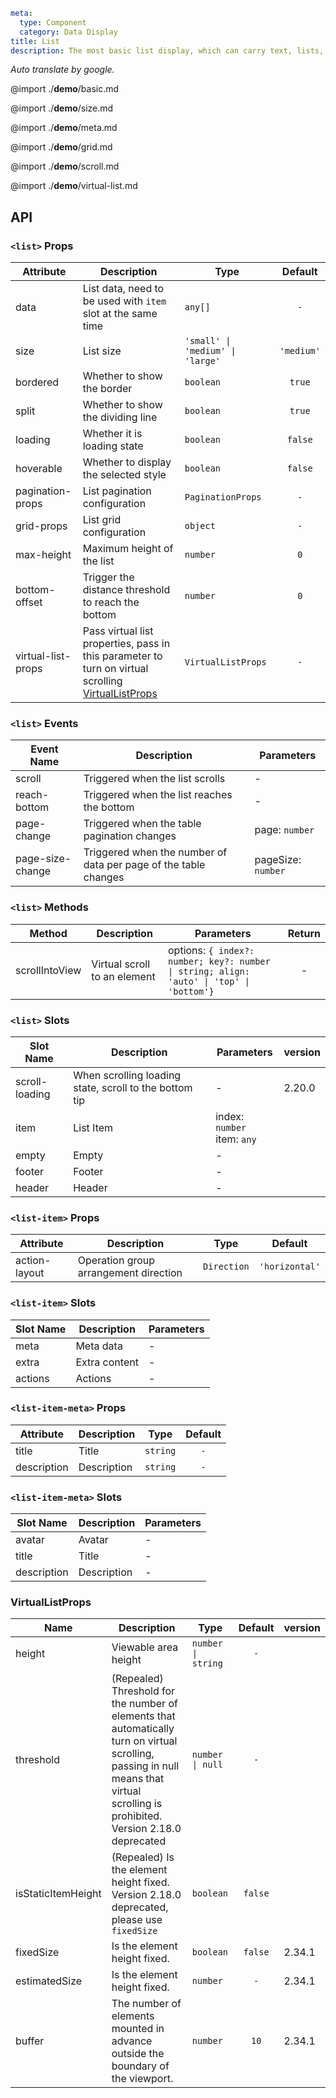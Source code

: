 ```yaml
meta:
  type: Component
  category: Data Display
title: List
description: The most basic list display, which can carry text, lists, pictures, and paragraphs, and is often used in the background data display page.
```

*Auto translate by google.*

@import ./__demo__/basic.md

@import ./__demo__/size.md

@import ./__demo__/meta.md

@import ./__demo__/grid.md

@import ./__demo__/scroll.md

@import ./__demo__/virtual-list.md

## API


### `<list>` Props

|Attribute|Description|Type|Default|
|---|---|---|:---:|
|data|List data, need to be used with `item` slot at the same time|`any[]`|`-`|
|size|List size|`'small' \| 'medium' \| 'large'`|`'medium'`|
|bordered|Whether to show the border|`boolean`|`true`|
|split|Whether to show the dividing line|`boolean`|`true`|
|loading|Whether it is loading state|`boolean`|`false`|
|hoverable|Whether to display the selected style|`boolean`|`false`|
|pagination-props|List pagination configuration|`PaginationProps`|`-`|
|grid-props|List grid configuration|`object`|`-`|
|max-height|Maximum height of the list|`number`|`0`|
|bottom-offset|Trigger the distance threshold to reach the bottom|`number`|`0`|
|virtual-list-props|Pass virtual list properties, pass in this parameter to turn on virtual scrolling [VirtualListProps](#VirtualListProps)|`VirtualListProps`|`-`|
### `<list>` Events

|Event Name|Description|Parameters|
|---|---|---|
|scroll|Triggered when the list scrolls|-|
|reach-bottom|Triggered when the list reaches the bottom|-|
|page-change|Triggered when the table pagination changes|page: `number`|
|page-size-change|Triggered when the number of data per page of the table changes|pageSize: `number`|
### `<list>` Methods

|Method|Description|Parameters|Return|
|---|---|---|:---:|
|scrollIntoView|Virtual scroll to an element|options: `{ index?: number; key?: number \| string; align: 'auto' \| 'top' \| 'bottom'}`|-|
### `<list>` Slots

|Slot Name|Description|Parameters|version|
|---|---|---|:---|
|scroll-loading|When scrolling loading state, scroll to the bottom tip|-|2.20.0|
|item|List Item|index: `number`<br>item: `any`||
|empty|Empty|-||
|footer|Footer|-||
|header|Header|-||




### `<list-item>` Props

|Attribute|Description|Type|Default|
|---|---|---|:---:|
|action-layout|Operation group arrangement direction|`Direction`|`'horizontal'`|
### `<list-item>` Slots

|Slot Name|Description|Parameters|
|---|---|---|
|meta|Meta data|-|
|extra|Extra content|-|
|actions|Actions|-|




### `<list-item-meta>` Props

|Attribute|Description|Type|Default|
|---|---|---|:---:|
|title|Title|`string`|`-`|
|description|Description|`string`|`-`|
### `<list-item-meta>` Slots

|Slot Name|Description|Parameters|
|---|---|---|
|avatar|Avatar|-|
|title|Title|-|
|description|Description|-|




### VirtualListProps

|Name|Description|Type|Default|version|
|---|---|---|:---:|:---|
|height|Viewable area height|`number \| string`|`-`||
|threshold|(Repealed) Threshold for the number of elements that automatically turn on virtual scrolling, passing in null means that virtual scrolling is prohibited. Version 2.18.0 deprecated|`number \| null`|`-`||
|isStaticItemHeight|(Repealed) Is the element height fixed. Version 2.18.0 deprecated, please use `fixedSize`|`boolean`|`false`||
|fixedSize|Is the element height fixed.|`boolean`|`false`|2.34.1|
|estimatedSize|Is the element height fixed.|`number`|`-`|2.34.1|
|buffer|The number of elements mounted in advance outside the boundary of the viewport.|`number`|`10`|2.34.1|


